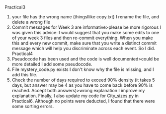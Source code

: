 Practical3
1. your file has the wrong name (thingsIlike copy.txt)
I rename the file, and delete a wrong file
2. Commit messages for Week 3 are informative>please be more rigorous
I was given this advice: I would suggest that you make some edits to one of your week 3 files and then re-commit everything. When you make this  and every new commit,  make sure that you write a distinct commit message which will help you discriminate across each event. So I did.
Practical4
1. Pseudocode has been used and the code is well documented>could be more detailed
I add some pseudocode.
2. File mystery_code.py exists
I don't know why the file is missing, and I add this file.
3. Check the number of days required to exceed 90% density (it takes 5 days, but answer may be 4 as you have to come back before 90% is reached. Accept both answers)>wrong explanation
I improve my explanation.
Finally, I also update my code for City_sizes.py in Practical6. Although no points were deducted, I found that there were some sorting errors.